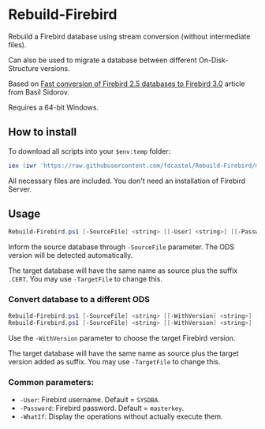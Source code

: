 # Rebuild-Firebird

Rebuild a Firebird database using stream conversion (without intermediate files).

Can also be used to migrate a database between different On-Disk-Structure versions.

Based on [Fast conversion of Firebird 2.5 databases to Firebird 3.0](https://ib-aid.com/en/articles/fast-conversion-of-firebird-2-5-databases-to-firebird-3/) article from Basil Sidorov.

Requires a 64-bit Windows.



## How to install

To download all scripts into your `$env:temp` folder:

```powershell
iex (iwr 'https://raw.githubusercontent.com/fdcastel/Rebuild-Firebird/master/bootstrap.ps1' -UseBasicParsing)
```

All necessary files are included. You don't need an installation of Firebird Server.



## Usage

```powershell
Rebuild-Firebird.ps1 [-SourceFile] <string> [[-User] <string>] [[-Password] <string>] [[-TargetFile] <string>] [-WhatIf] [-Confirm] [<CommonParameters>]
```

Inform the source database through `-SourceFile` parameter. The ODS version will be detected automatically.

The target database will have the same name as source plus the suffix `.CERT`. You may use `-TargetFile` to change this. 



### Convert database to a different ODS

```powershell
Rebuild-Firebird.ps1 [-SourceFile] <string> [[-WithVersion] <string>] [[-User] <string>] [[-Password] <string>] [-WhatIf] [-Confirm] [<CommonParameters>]
Rebuild-Firebird.ps1 [-SourceFile] <string> [[-WithVersion] <string>] [[-User] <string>] [[-Password] <string>] [[-TargetFile] <string>] [-WhatIf] [-Confirm] [<CommonParameters>]
```

Use the `-WithVersion` parameter to choose the target Firebird version.

The target database will have the same name as source plus the target version added as suffix. You may use `-TargetFile` to change this.



### Common parameters:

  - `-User`: Firebird username. Default = `SYSDBA`.
  - `-Password`: Firebird password. Default = `masterkey`.
  - `-WhatIf`: Display the operations without actually execute them.

